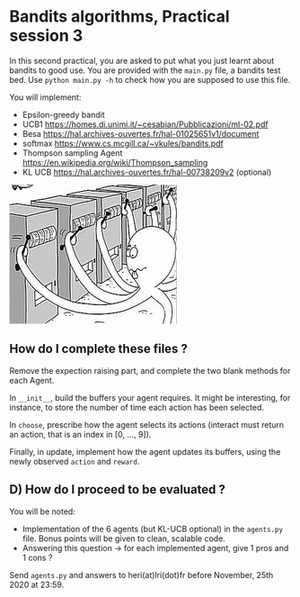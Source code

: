 # Bandits algorithms, Practical session 3
In this second practical, you are asked to put what you just learnt
about bandits to good use. You are provided with the `main.py` file,
a bandits test bed. Use `python main.py -h` to check how you are
supposed to use this file.

You will implement:
* Epsilon-greedy bandit
* UCB1 https://homes.di.unimi.it/~cesabian/Pubblicazioni/ml-02.pdf
* Besa https://hal.archives-ouvertes.fr/hal-01025651v1/document
* softmax https://www.cs.mcgill.ca/~vkules/bandits.pdf
* Thompson sampling Agent https://en.wikipedia.org/wiki/Thompson_sampling
* KL UCB https://hal.archives-ouvertes.fr/hal-00738209v2 (optional)


![image not found:](multiarmedbandit.jpg "Bandits")



## How do I complete these files ?
Remove the expection raising part, and
complete the two blank methods for each Agent.

In `__init__`, build the buffers your agent requires.
It might be interesting, for instance, to store the
number of time each action has been selected.

In `choose`, prescribe how the agent selects its
actions (interact must return an action, that is
an index in [0, ..., 9]).

Finally, in update, implement how the agent updates
its buffers, using the newly observed `action` and `reward`.


## D) How do I proceed to be evaluated ?

You will be noted:
* Implementation of the 6 agents (but KL-UCB optional) in the `agents.py` file. Bonus points will be given to clean, scalable code.
* Answering this question -> for each implemented agent, give 1 pros and 1 cons ?


Send `agents.py` and answers to heri(at)lri(dot)fr before November, 25th 2020 at 23:59.
